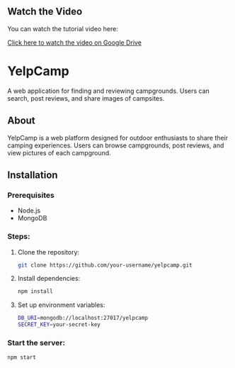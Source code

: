 ## Watch the Video

You can watch the tutorial video here:

[Click here to watch the video on Google Drive](https://drive.google.com/file/d/1k6LtNq2acWgLz785-dGborBxi5xSVLjE/preview)

<!-- <iframe src="https://drive.google.com/file/d/1k6LtNq2acWgLz785-dGborBxi5xSVLjE/preview" width="640" height="360" allow="autoplay"></iframe> -->

# YelpCamp

A web application for finding and reviewing campgrounds. Users can search, post reviews, and share images of campsites.

## About

YelpCamp is a web platform designed for outdoor enthusiasts to share their camping experiences. Users can browse campgrounds, post reviews, and view pictures of each campground.

## Installation

### Prerequisites

- Node.js
- MongoDB

### Steps:

1. Clone the repository:
   ```bash
   git clone https://github.com/your-username/yelpcamp.git
   ```
2. Install dependencies:
   ```bash
   npm install
   ```
3. Set up environment variables:
   ```bash
   DB_URI=mongodb://localhost:27017/yelpcamp
   SECRET_KEY=your-secret-key
   ```

### Start the server:

```bash
npm start
```
